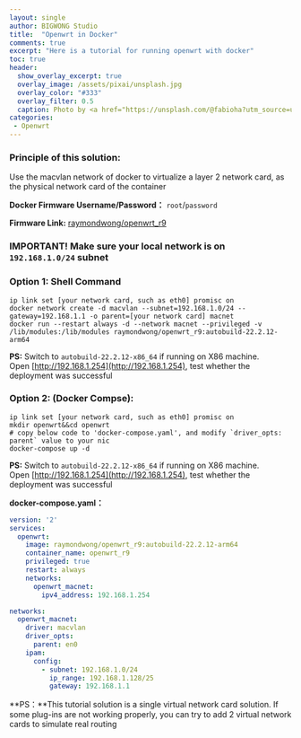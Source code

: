 ```yaml
---
layout: single
author: BIGWONG Studio
title:  "Openwrt in Docker"
comments: true
excerpt: "Here is a tutorial for running openwrt with docker"
toc: true 
header:
  show_overlay_excerpt: true
  overlay_image: /assets/pixai/unsplash.jpg
  overlay_color: "#333"
  overlay_filter: 0.5
  caption: Photo by <a href="https://unsplash.com/@fabioha?utm_source=unsplash&utm_medium=referral&utm_content=creditCopyText">fabio</a> on <a href="https://unsplash.com/s/photos/tech?utm_source=unsplash&utm_medium=referral&utm_content=creditCopyText">Unsplash</a>
categories: 
 - Openwrt
---   
```


### Principle of this solution:
Use the macvlan network of docker to virtualize a layer 2 network card, as the physical network card of the container

**Docker Firmware Username/Password：**  `root`/`password` 

**Firmware Link:** [raymondwong/openwrt_r9](https://hub.docker.com/r/raymondwong/openwrt_r9)

### IMPORTANT! Make sure your local network is on `192.168.1.0/24` subnet


### Option 1: Shell Command  
```shell
ip link set [your network card, such as eth0] promisc on 
docker network create -d macvlan --subnet=192.168.1.0/24 --gateway=192.168.1.1 -o parent=[your network card] macnet
docker run --restart always -d --network macnet --privileged -v /lib/modules:/lib/modules raymondwong/openwrt_r9:autobuild-22.2.12-arm64
```
**PS:** Switch to `autobuild-22.2.12-x86_64` if running on X86 machine.  
Open [http://192.168.1.254](http://192.168.1.254), test whether the deployment was successful

### Option 2: (Docker Compse):  
```shell
ip link set [your network card, such as eth0] promisc on 
mkdir openwrt&&cd openwrt 
# copy below code to 'docker-compose.yaml', and modify `driver_opts: parent` value to your nic
docker-compose up -d
```
**PS:**
Switch to `autobuild-22.2.12-x86_64` if running on X86 machine.  
Open [http://192.168.1.254](http://192.168.1.254), test whether the deployment was successful
  
**docker-compose.yaml：** 

```yaml
version: '2'
services:
  openwrt:
    image: raymondwong/openwrt_r9:autobuild-22.2.12-arm64
    container_name: openwrt_r9
    privileged: true
    restart: always
    networks:
      openwrt_macnet:
        ipv4_address: 192.168.1.254

networks:
  openwrt_macnet:
    driver: macvlan
    driver_opts:
      parent: en0
    ipam:
      config:
        - subnet: 192.168.1.0/24
          ip_range: 192.168.1.128/25
          gateway: 192.168.1.1
```

**PS：**This tutorial solution is a single virtual network card solution. If some plug-ins are not working properly, you can try to add 2 virtual network cards to simulate real routing
